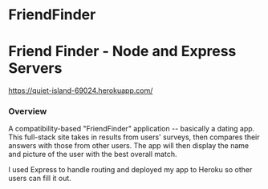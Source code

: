 # FriendFinder

# Friend Finder - Node and Express Servers

https://quiet-island-69024.herokuapp.com/

### Overview

A compatibility-based "FriendFinder" application -- basically a dating app. This full-stack site takes in results from users' surveys, then compares their answers with those from other users. The app will then display the name and picture of the user with the best overall match.

I used Express to handle routing and deployed my app to Heroku so other users can fill it out.
